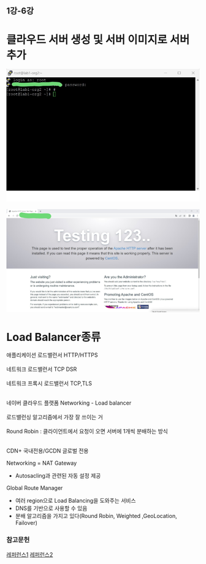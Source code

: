 ## 1강-6강
# 클라우드 서버 생성 및 서버 이미지로 서버 추가</br>

![접속.jpg](접속.jpg) </br></br>
![apm 설치.jpg](apm설치.jpg)

# Load Balancer종류</br>

애플리케이션 로드밸런서 HTTP/HTTPS</br></br>
네트워크 로드밸런서 TCP  DSR</br></br>
네트워크 프록시 로드밸런서 TCP,TLS</br></br>

네이버 클라우드 플랫폼 Networking - Load balancer</br></br>
로드밸런싱 알고리즘에서 가장 잘 쓰이는 거</br></br>
Round Robin : 클라이언트에서 요청이 오면 서버에 1개씩 분배하는 방식</br></br>

CDN+ 국내전용/GCDN 글로벌 전용

Networking = NAT Gateway
  - Autosacling과 관련된 자동 설정 제공

Global Route Manager
  - 여러 region으로 Load Balancing을 도와주는 서비스
  - DNS를 기반으로 사용할 수 있음
  - 분배 알고리즘을 가지고 있다(Round Robin, Weighted ,GeoLocation, Failover)



### 참고문헌
[레퍼런스1](https://mollangpiu.tistory.com/179)
[레퍼런스2](https://mollangpiu.tistory.com/180)
